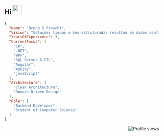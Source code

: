 ## Hi <img src="https://raw.githubusercontent.com/kaueMarques/kaueMarques/master/hi.gif" height="30px">


```json
{
  "Name": "Bruno S Freschi",
  "Vision": "Soluções limpas e bem estruturadas resultam em dados confiáveis.",
  "YearsOfExperience": 3,
  "CurrentFocus": [
    "C#",
    ".NET",
    "WPF",
    "SQL Server & ETL",
    "Angular",
    "XUnity",
    "javaScript"
  ],
  "Architecture": [
    "Clean Architecture",
    "Domain-Driven Design"
  ],
  "Role": [
    "Backend Developer",
    "Student of Computer Science"
  ]
}
```

<p align="right"> <img src="https://komarev.com/ghpvc/?username=BrunoSFreschi&color=blue" alt="Profile views" /> </p>
